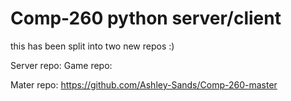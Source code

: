 # Comp-260 python server/client
this has been split into two new repos :)

Server repo:
Game repo:

Mater repo: https://github.com/Ashley-Sands/Comp-260-master
